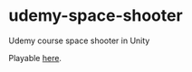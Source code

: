 # udemy-space-shooter
Udemy course space shooter in Unity

Playable [here](https://s416196.students.wmi.amu.edu.pl/spaceShooter/index.html).